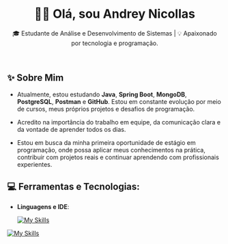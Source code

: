 <h1 align="center">👋🏻 Olá, sou Andrey Nicollas</h1>

<p align="center">
  🎓 Estudante de Análise e Desenvolvimento de Sistemas | 💡 Apaixonado por tecnologia e programação.
</p><br>

## ✨ Sobre Mim

- Atualmente, estou estudando **Java**, **Spring Boot**, **MongoDB**, **PostgreSQL**, **Postman** e **GitHub**. Estou em constante evolução por meio de cursos, meus próprios projetos e desafios de programação.

- Acredito na importância do trabalho em equipe, da comunicação clara e da vontade de aprender todos os dias.

- Estou em busca da minha primeira oportunidade de estágio em programação, onde possa aplicar meus conhecimentos na prática, contribuir com projetos reais e continuar aprendendo com profissionais experientes.

## 💻 Ferramentas e Tecnologias:
- **Linguagens e IDE**:

  [![My Skills](https://skillicons.dev/icons?i=idea,java)](https://skillicons.dev)

[![My Skills](https://skillicons.dev/icons?i=java,spring,mongodb,postgres,postman,git,github)](https://skillicons.dev)
